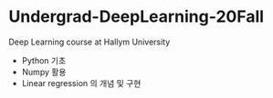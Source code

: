 # Undergrad-DeepLearning-20Fall
Deep Learning course at Hallym University 

* Python 기초 
* Numpy 활용
* Linear regression 의 개념 및 구현

